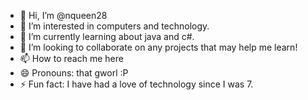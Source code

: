- 👋 Hi, I’m @nqueen28
- 👀 I’m interested in computers and technology.
- 🌱 I’m currently learning about java and c#.
- 💞️ I’m looking to collaborate on any projects that may help me learn!
- 📫 How to reach me here
- 😄 Pronouns: that gworl :P
- ⚡ Fun fact: I have had a love of technology since I was 7. 

<!---
nqueen28/nqueen28 is a ✨ special ✨ repository because its `README.md` (this file) appears on your GitHub profile.
You can click the Preview link to take a look at your changes.
--->
